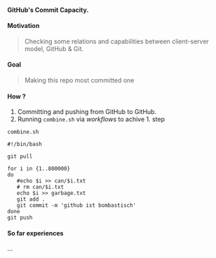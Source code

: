 
#### GitHub's Commit Capacity.


#### Motivation 
> Checking some relations and capabilities between client-server model, GitHub & Git.

#### Goal
> Making this repo most committed one

#### How ?
1. Committing and pushing from GitHub to GitHub. 
2. Running `combine.sh` via <i>workflows</i> to achive 1. step

<code>combine.sh</code>
```shell
#!/bin/bash

git pull

for i in {1..800000}
do
   #echo $i >> can/$i.txt
   # rm can/$i.txt
   echo $i >> garbage.txt
   git add . 
   git commit -m 'github ist bombastisch'  
done
git push
```

#### So far experiences
... 
